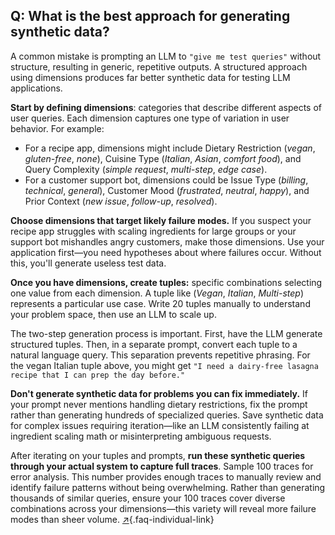 ## Q: What is the best approach for generating synthetic data?

A common mistake is prompting an LLM to `"give me test queries"` without structure, resulting in generic, repetitive outputs. A structured approach using dimensions produces far better synthetic data for testing LLM applications.

**Start by defining dimensions**: categories that describe different aspects of user queries. Each dimension captures one type of variation in user behavior. For example:

- For a recipe app, dimensions might include Dietary Restriction (*vegan*, *gluten-free*, *none*), Cuisine Type (*Italian*, *Asian*, *comfort food*), and Query Complexity (*simple request*, *multi-step*, *edge case*). 
- For a customer support bot, dimensions could be Issue Type (*billing*, *technical*, *general*), Customer Mood (*frustrated*, *neutral*, *happy*), and Prior Context (*new issue*, *follow-up*, *resolved*).

**Choose dimensions that target likely failure modes.** If you suspect your recipe app struggles with scaling ingredients for large groups or your support bot mishandles angry customers, make those dimensions. Use your application first—you need hypotheses about where failures occur. Without this, you'll generate useless test data.

**Once you have dimensions, create tuples:** specific combinations selecting one value from each dimension. A tuple like (*Vegan*, *Italian*, *Multi-step*) represents a particular use case. Write 20 tuples manually to understand your problem space, then use an LLM to scale up.

  The two-step generation process is important. First, have the LLM generate structured tuples. Then, in a separate prompt, convert each tuple to a natural language query. This separation prevents repetitive phrasing. For the vegan Italian tuple above, you might get `"I need a dairy-free lasagna recipe that I can prep the day before."`

**Don't generate synthetic data for problems you can fix immediately.** If your prompt never mentions handling dietary restrictions, fix the prompt rather than generating hundreds of specialized queries. Save synthetic data for complex issues requiring iteration—like an LLM consistently failing at ingredient scaling math or misinterpreting ambiguous requests.

After iterating on your tuples and prompts, **run these synthetic queries through your actual system to capture full traces**. Sample 100 traces for error analysis. This number provides enough traces to manually review and identify failure patterns without being overwhelming. Rather than generating thousands of similar queries, ensure your 100 traces cover diverse combinations across your dimensions—this variety will reveal more failure modes than sheer volume. [↗](/blog/posts/evals-faq/what-is-the-best-approach-for-generating-synthetic-data.html){.faq-individual-link}